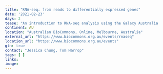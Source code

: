 ```yaml
---
title: "RNA-seq: from reads to differentially expressed genes"
date: '2021-02-23'
days: 2
tease: "An introduction to RNA-seq analysis using the Galaxy Australia web platform. Apply by 5 February."
continent: AU
location: "Australian BioCommons, Online, Melbourne, Australia"
external_url: "https://www.biocommons.org.au/events/rnaseq"
location_url: "https://www.biocommons.org.au/events"
gtn: true
contact: "Jessica Chung, Tom Harrop"
tags: [ ]
links:
image: 
---
```

